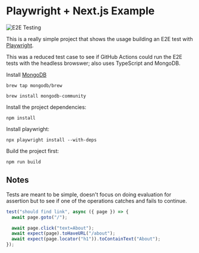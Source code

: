 # Playwright + Next.js Example

![E2E Testing](https://github.com/charliewilco/puppeteer-next-github-actions/workflows/E2E%20Testing/badge.svg)

This is a really simple project that shows the usage building an E2E test with [Playwright](https://playwright.dev/).

This was a reduced test case to see if GitHub Actions could run the E2E tests with the headless browswer; also uses TypeScript and MongoDB.

Install [MongoDB](https://www.mongodb.com/docs/manual/tutorial/install-mongodb-on-os-x/)

```
brew tap mongodb/brew
```

```
brew install mongodb-community
```

Install the project dependencies:

```
npm install
```

Install playwright:

```
npx playwright install --with-deps
```

Build the project first:

```
npm run build
```

## Notes

Tests are meant to be simple, doesn't focus on doing evaluation for assertion but to see if one of the operations catches and fails to continue.

```ts
test("should find link", async ({ page }) => {
  await page.goto("/");

  await page.click("text=About");
  await expect(page).toHaveURL("/about");
  await expect(page.locator("h1")).toContainText("About");
});
```
